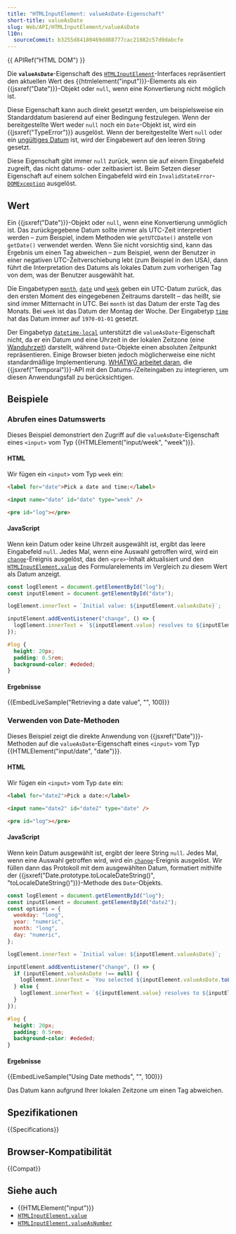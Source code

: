 ```yaml
---
title: "HTMLInputElement: valueAsDate-Eigenschaft"
short-title: valueAsDate
slug: Web/API/HTMLInputElement/valueAsDate
l10n:
  sourceCommit: b3255d84180469dd88777cac21082c57d9dabcfe
---
```


{{ APIRef("HTML DOM") }}

Die **`valueAsDate`**-Eigenschaft des [`HTMLInputElement`](/de/docs/Web/API/HTMLInputElement)-Interfaces repräsentiert den aktuellen Wert des {{htmlelement("input")}}-Elements als ein {{jsxref("Date")}}-Objekt oder `null`, wenn eine Konvertierung nicht möglich ist.

Diese Eigenschaft kann auch direkt gesetzt werden, um beispielsweise ein Standarddatum basierend auf einer Bedingung festzulegen. Wenn der bereitgestellte Wert weder `null` noch ein `Date`-Objekt ist, wird ein {{jsxref("TypeError")}} ausgelöst. Wenn der bereitgestellte Wert `null` oder ein [ungültiges Datum](/de/docs/Web/JavaScript/Reference/Global_Objects/Date#the_epoch_timestamps_and_invalid_date) ist, wird der Eingabewert auf den leeren String gesetzt.

Diese Eigenschaft gibt immer `null` zurück, wenn sie auf einem Eingabefeld zugreift, das nicht datums- oder zeitbasiert ist. Beim Setzen dieser Eigenschaft auf einem solchen Eingabefeld wird ein `InvalidStateError`-[`DOMException`](/de/docs/Web/API/DOMException) ausgelöst.

## Wert

Ein {{jsxref("Date")}}-Objekt oder `null`, wenn eine Konvertierung unmöglich ist. Das zurückgegebene Datum sollte immer als UTC-Zeit interpretiert werden – zum Beispiel, indem Methoden wie `getUTCDate()` anstelle von `getDate()` verwendet werden. Wenn Sie nicht vorsichtig sind, kann das Ergebnis um einen Tag abweichen – zum Beispiel, wenn der Benutzer in einer negativen UTC-Zeitverschiebung lebt (zum Beispiel in den USA), dann führt die Interpretation des Datums als lokales Datum zum vorherigen Tag von dem, was der Benutzer ausgewählt hat.

Die Eingabetypen [`month`](/de/docs/Web/HTML/Element/input/month), [`date`](/de/docs/Web/HTML/Element/input/date) und [`week`](/de/docs/Web/HTML/Element/input/week) geben ein UTC-Datum zurück, das den ersten Moment des eingegebenen Zeitraums darstellt – das heißt, sie sind immer Mitternacht in UTC. Bei `month` ist das Datum der erste Tag des Monats. Bei `week` ist das Datum der Montag der Woche. Der Eingabetyp [`time`](/de/docs/Web/HTML/Element/input/time) hat das Datum immer auf `1970-01-01` gesetzt.

Der Eingabetyp [`datetime-local`](/de/docs/Web/HTML/Element/input/datetime-local) unterstützt die `valueAsDate`-Eigenschaft nicht, da er ein Datum und eine Uhrzeit in der lokalen Zeitzone (eine [Wanduhrzeit](/de/docs/Web/JavaScript/Reference/Global_Objects/Temporal/PlainDateTime)) darstellt, während `Date`-Objekte einen absoluten Zeitpunkt repräsentieren. Einige Browser bieten jedoch möglicherweise eine nicht standardmäßige Implementierung. [WHATWG arbeitet daran](https://github.com/whatwg/html/issues/10882), die {{jsxref("Temporal")}}-API mit den Datums-/Zeiteingaben zu integrieren, um diesen Anwendungsfall zu berücksichtigen.

## Beispiele

### Abrufen eines Datumswerts

Dieses Beispiel demonstriert den Zugriff auf die `valueAsDate`-Eigenschaft eines `<input>` vom Typ {{HTMLElement("input/week", "week")}}.

#### HTML

Wir fügen ein `<input>` vom Typ `week` ein:

```html
<label for="date">Pick a date and time:</label>

<input name="date" id="date" type="week" />

<pre id="log"></pre>
```

#### JavaScript

Wenn kein Datum oder keine Uhrzeit ausgewählt ist, ergibt das leere Eingabefeld `null`. Jedes Mal, wenn eine Auswahl getroffen wird, wird ein [`change`](/de/docs/Web/API/HTMLElement/change_event)-Ereignis ausgelöst, das den `<pre>`-Inhalt aktualisiert und den [`HTMLInputElement.value`](/de/docs/Web/API/HTMLInputElement/value) des Formularelements im Vergleich zu diesem Wert als Datum anzeigt.

```js
const logElement = document.getElementById("log");
const inputElement = document.getElementById("date");

logElement.innerText = `Initial value: ${inputElement.valueAsDate}`;

inputElement.addEventListener("change", () => {
  logElement.innerText = `${inputElement.value} resolves to ${inputElement.valueAsDate}`;
});
```

```css hidden
#log {
  height: 20px;
  padding: 0.5rem;
  background-color: #ededed;
}
```

#### Ergebnisse

{{EmbedLiveSample("Retrieving a date value", "", 100)}}

### Verwenden von Date-Methoden

Dieses Beispiel zeigt die direkte Anwendung von {{jsxref("Date")}}-Methoden auf die `valueAsDate`-Eigenschaft eines `<input>` vom Typ {{HTMLElement("input/date", "date")}}.

#### HTML

Wir fügen ein `<input>` vom Typ `date` ein:

```html
<label for="date2">Pick a date:</label>

<input name="date2" id="date2" type="date" />

<pre id="log"></pre>
```

#### JavaScript

Wenn kein Datum ausgewählt ist, ergibt der leere String `null`. Jedes Mal, wenn eine Auswahl getroffen wird, wird ein [`change`](/de/docs/Web/API/HTMLElement/change_event)-Ereignis ausgelöst. Wir füllen dann das Protokoll mit dem ausgewählten Datum, formatiert mithilfe der {{jsxref("Date.prototype.toLocaleDateString()", "toLocaleDateString()")}}-Methode des `Date`-Objekts.

```js
const logElement = document.getElementById("log");
const inputElement = document.getElementById("date2");
const options = {
  weekday: "long",
  year: "numeric",
  month: "long",
  day: "numeric",
};

logElement.innerText = `Initial value: ${inputElement.valueAsDate}`;

inputElement.addEventListener("change", () => {
  if (inputElement.valueAsDate !== null) {
    logElement.innerText = `You selected ${inputElement.valueAsDate.toLocaleDateString("en-US", options)}`;
  } else {
    logElement.innerText = `${inputElement.value} resolves to ${inputElement.valueAsDate}`;
  }
});
```

```css hidden
#log {
  height: 20px;
  padding: 0.5rem;
  background-color: #ededed;
}
```

#### Ergebnisse

{{EmbedLiveSample("Using Date methods", "", 100)}}

Das Datum kann aufgrund Ihrer lokalen Zeitzone um einen Tag abweichen.

## Spezifikationen

{{Specifications}}

## Browser-Kompatibilität

{{Compat}}

## Siehe auch

- {{HTMLElement("input")}}
- [`HTMLInputElement.value`](/de/docs/Web/API/HTMLInputElement/value)
- [`HTMLInputElement.valueAsNumber`](/de/docs/Web/API/HTMLInputElement/valueAsNumber)

